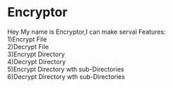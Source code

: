 # Encryptor
Hey My name is Encryptor,I can make serval Features:<br>
1)Encrypt File <br>
2)Decrypt File <br>
3)Encrypt Directory <br>
4)Decrypt Directory <br>
5)Encrypt Directory wth sub-Directories <br> 
6)Decrypt Directory wth sub-Directories <br>